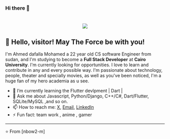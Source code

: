 ### Hi there 👋



<h1 align="center">
  <img src="https://media.tenor.com/PEmBNdMi1LIAAAAC/tomura-shigaraki-all-for-one.gif" />
</h1>

## 👋 Hello, visitor! May The Force be with you!



I'm Ahmed dafalla Mohamed a 22 year old CS software Engineer from sudan,  and I'm studying to become a **Full Stack Developer** at **Cairo University**. I'm currently looking for opportunities. I love to learn and contribute in any and every possible way. I'm passionate about technology, people, theater and specially movies, as well as you've been noticed, I'm a huge fan of my hero academia as u see.

- 🌱 I’m currently learning the Flutter devlpment | Dart |  
- 💬 Ask me about Javascript, Python/Django, C++/C#, Dart/Flutter,  SQLite/MySQL ,and so on.
- 📫 How to reach me: [X](https://x.com/NBow0), [Email](nmawg22@gmail.com), [LinkedIn]()
- ⚡ Fun fact: team work , anime , gamer

---

⭐ From [nbow2-m]


